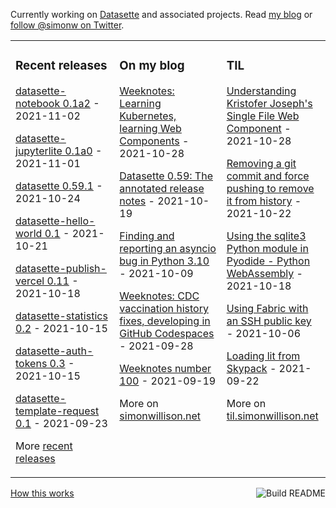 Currently working on [Datasette](https://datasette.io/) and associated projects. Read [my blog](https://simonwillison.net/) or [follow @simonw on Twitter](https://twitter.com/simonw).

<table><tr><td valign="top" width="33%">

### Recent releases
<!-- recent_releases starts -->
[datasette-notebook 0.1a2](https://github.com/simonw/datasette-notebook/releases/tag/0.1a2) - 2021-11-02

[datasette-jupyterlite 0.1a0](https://github.com/simonw/datasette-jupyterlite/releases/tag/0.1a0) - 2021-11-01

[datasette 0.59.1](https://github.com/simonw/datasette/releases/tag/0.59.1) - 2021-10-24

[datasette-hello-world 0.1](https://github.com/simonw/datasette-hello-world/releases/tag/0.1) - 2021-10-21

[datasette-publish-vercel 0.11](https://github.com/simonw/datasette-publish-vercel/releases/tag/0.11) - 2021-10-18

[datasette-statistics 0.2](https://github.com/simonw/datasette-statistics/releases/tag/0.2) - 2021-10-15

[datasette-auth-tokens 0.3](https://github.com/simonw/datasette-auth-tokens/releases/tag/0.3) - 2021-10-15

[datasette-template-request 0.1](https://github.com/simonw/datasette-template-request/releases/tag/0.1) - 2021-09-23
<!-- recent_releases ends -->
More [recent releases](https://github.com/simonw/simonw/blob/main/releases.md)
</td><td valign="top" width="34%">

### On my blog
<!-- blog starts -->
[Weeknotes: Learning Kubernetes, learning Web Components](http://simonwillison.net/2021/Oct/28/weeknotes-kubernetes-web-components/) - 2021-10-28

[Datasette 0.59: The annotated release notes](http://simonwillison.net/2021/Oct/19/datasette-059/) - 2021-10-19

[Finding and reporting an asyncio bug in Python 3.10](http://simonwillison.net/2021/Oct/9/finding-and-reporting-a-bug/) - 2021-10-09

[Weeknotes: CDC vaccination history fixes, developing in GitHub Codespaces](http://simonwillison.net/2021/Sep/28/weeknotes/) - 2021-09-28

[Weeknotes number 100](http://simonwillison.net/2021/Sep/19/weeknotes/) - 2021-09-19
<!-- blog ends -->
More on [simonwillison.net](https://simonwillison.net/)
</td><td valign="top" width="33%">

### TIL
<!-- tils starts -->
[Understanding Kristofer Joseph's Single File Web Component](https://til.simonwillison.net/web-components/understanding-single-file-web-component) - 2021-10-28

[Removing a git commit and force pushing to remove it from history](https://til.simonwillison.net/git/remove-commit-and-force-push) - 2021-10-22

[Using the sqlite3 Python module in Pyodide - Python WebAssembly](https://til.simonwillison.net/python/sqlite-in-pyodide) - 2021-10-18

[Using Fabric with an SSH public key](https://til.simonwillison.net/python/fabric-ssh-key) - 2021-10-06

[Loading lit from Skypack](https://til.simonwillison.net/javascript/lit-with-skypack) - 2021-09-22
<!-- tils ends -->
More on [til.simonwillison.net](https://til.simonwillison.net/)
</td></tr></table>

<a href="https://github.com/simonw/simonw/actions"><img src="https://github.com/simonw/simonw/workflows/Build%20README/badge.svg" align="right" alt="Build README"></a> <a href="https://simonwillison.net/2020/Jul/10/self-updating-profile-readme/">How this works</a>

